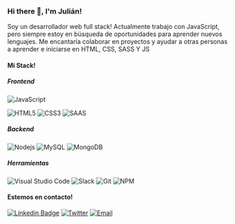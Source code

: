 ### Hi there 👋, I'm Julián!

Soy un desarrollador web full stack! Actualmente trabajo con JavaScript, pero siempre estoy en búsqueda de oportunidades para aprender nuevos lenguajes.
Me encantaría colaborar en proyectos y ayudar a otras personas a aprender e iniciarse en HTML, CSS, SASS Y JS


#### Mi Stack!

##### **Frontend**

![JavaScript](https://img.shields.io/badge/JavaScript-F7DF1E?style=for-the-badge&logo=JavaScript&logoColor=white)

![HTML5](https://img.shields.io/badge/-HTML5-E34F26?style=for-the-badge&logo=html5&logoColor=white)
![CSS3](https://img.shields.io/badge/-CSS3-1572B6?style=for-the-badge&logo=css3)
![SAAS](https://img.shields.io/badge/-SASS-ff69b4?style=for-the-badge&logo=sass&logoColor=white)

##### **Backend**

![Nodejs](https://img.shields.io/badge/-Nodejs-black?style=for-the-badge&logo=Node.js)
![MySQL](https://img.shields.io/badge/-MySQL-black?style=for-the-badge&logo=mysql&logoColor=orange)
![MongoDB]()

##### **Herramientas**

![Visual Studio Code](https://img.shields.io/badge/Visual_Studio_Code-007ACC?style=for-the-badge&logo=Visual-Studio-Code&logoColor=white)
![Slack](https://img.shields.io/badge/-Slack-3f0f91?style=for-the-badge&logo=slack&logoColor=white)
![Git](https://img.shields.io/badge/Git-F05032?style=for-the-badge&logo=Git&logoColor=white)
![NPM](https://img.shields.io/badge/-NPM-CB3837?style=for-the-badge&logo=npm)


#### Estemos en contacto!

[![Linkedin Badge](https://img.shields.io/badge/-LinkedIn-blue?style=for-the-badge&logo=Linkedin&logoColor=white&link=https://www.linkedin.com/in/julianchape/)](https://www.linkedin.com/in/julianchape/)
[![Twitter](https://img.shields.io/badge/@julianchape-1DA1F2?style=for-the-badge&logo=twitter&logoColor=white)](https://twitter.com/julianchape) 
[![Email](https://img.shields.io/badge/julianchapela@gmail.com-D14836?style=for-the-badge&logo=gmail&logoColor=white)](mailto:julianchapela@gmail.com)

